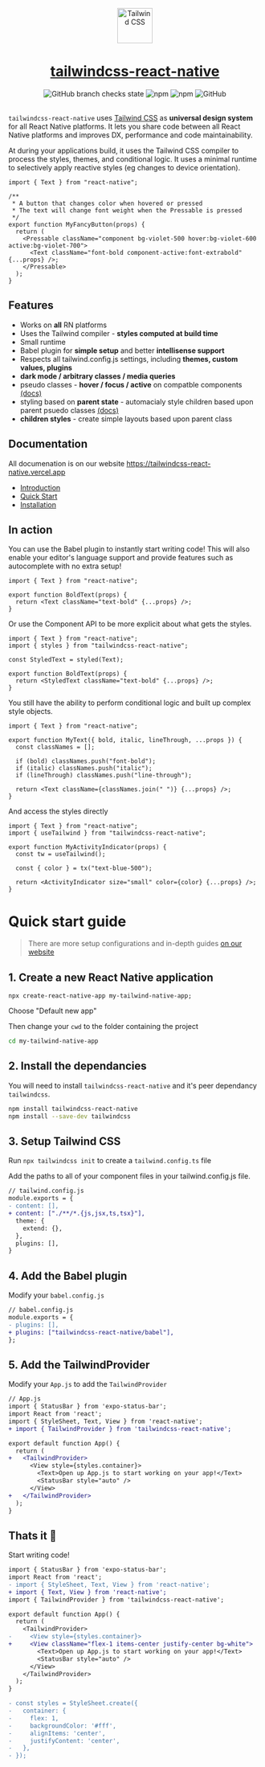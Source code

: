<div align="center">
<p align="center">
  <a href="https://tailwindcss-react-native.vercel.app" target="_blank">
    <img src="https://tailwindcss-react-native.vercel.app/img/logo.svg" alt="Tailwind CSS" width="70" height="70">
    <h1 align="center" style="color:red;">tailwindcss-react-native</h1>
  </a>
</p>
<img alt="GitHub branch checks state" src="https://img.shields.io/github/checks-status/marklawlor/tailwindcss-react-native/next">
<img alt="npm" src="https://img.shields.io/npm/v/tailwindcss-react-native">
<img alt="npm" src="https://img.shields.io/npm/dt/tailwindcss-react-native">
<img alt="GitHub" src="https://img.shields.io/github/license/marklawlor/tailwindcss-react-native">
</div>
<br />

`tailwindcss-react-native` uses [Tailwind CSS](https://tailwindcss.com) as **universal design system** for all React Native platforms. It lets you share code between all React Native platforms and improves DX, performance and code maintainability.

At during your applications build, it uses the Tailwind CSS compiler to process the styles, themes, and conditional logic. It uses a minimal runtime to selectively apply reactive styles (eg changes to device orientation).

```tsx
import { Text } from "react-native";

/**
 * A button that changes color when hovered or pressed
 * The text will change font weight when the Pressable is pressed
 */
export function MyFancyButton(props) {
  return (
    <Pressable className="component bg-violet-500 hover:bg-violet-600 active:bg-violet-700">
      <Text className="font-bold component-active:font-extrabold" {...props} />;
    </Pressable>
  );
}
```

## Features

- Works on **all** RN platforms
- Uses the Tailwind compiler - **styles computed at build time**
- Small runtime
- Babel plugin for **simple setup** and better **intellisense support**
- Respects all tailwind.config.js settings, including **themes, custom values, plugins**
- **dark mode / arbitrary classes / media queries**
- pseudo classes - **hover / focus / active** on compatble components [(docs)](https://tailwindcss-react-native.vercel.app/tailwind/core-concepts/pseudo-classes)
- styling based on **parent state** - automacialy style children based upon parent psuedo classes [(docs)](https://tailwindcss-react-native.vercel.app/tailwind/core-concepts/component)
- **children styles** - create simple layouts based upon parent class

## Documentation

All documenation is on our website https://tailwindcss-react-native.vercel.app

- [Introduction](https://tailwindcss-react-native.vercel.app/)
- [Quick Start](https://tailwindcss-react-native.vercel.app/quick-start)
- [Installation](https://tailwindcss-react-native.vercel.app/installation)

## In action

You can use the Babel plugin to instantly start writing code! This will also enable your editor's language support and provide features such as autocomplete with no extra setup!

```tsx
import { Text } from "react-native";

export function BoldText(props) {
  return <Text className="text-bold" {...props} />;
}
```

Or use the Component API to be more explicit about what gets the styles.

```tsx
import { Text } from "react-native";
import { styles } from "tailwindcss-react-native";

const StyledText = styled(Text);

export function BoldText(props) {
  return <StyledText className="text-bold" {...props} />;
}
```

You still have the ability to perform conditional logic and built up complex style objects.

```tsx
import { Text } from "react-native";

export function MyText({ bold, italic, lineThrough, ...props }) {
  const classNames = [];

  if (bold) classNames.push("font-bold");
  if (italic) classNames.push("italic");
  if (lineThrough) classNames.push("line-through");

  return <Text className={classNames.join(" ")} {...props} />;
}
```

And access the styles directly

```tsx
import { Text } from "react-native";
import { useTailwind } from "tailwindcss-react-native";

export function MyActivityIndicator(props) {
  const tw = useTailwind();

  const { color } = tx("text-blue-500");

  return <ActivityIndicator size="small" color={color} {...props} />;
}
```

# Quick start guide

> There are more setup configurations and in-depth guides [on our website](https://tailwindcss-react-native.vercel.app/installation)

## 1. Create a new React Native application

```
npx create-react-native-app my-tailwind-native-app;

```

Choose "Default new app"

Then change your `cwd` to the folder containing the project

```bash
cd my-tailwind-native-app
```

## 2. Install the dependancies

You will need to install `tailwindcss-react-native` and it's peer dependancy `tailwindcss`.

```bash
npm install tailwindcss-react-native
npm install --save-dev tailwindcss
```

## 3. Setup Tailwind CSS

Run `npx tailwindcss init` to create a `tailwind.config.ts` file

Add the paths to all of your component files in your tailwind.config.js file.

```diff
// tailwind.config.js
module.exports = {
- content: [],
+ content: ["./**/*.{js,jsx,ts,tsx}"],
  theme: {
    extend: {},
  },
  plugins: [],
}
```

## 4. Add the Babel plugin

Modify your `babel.config.js`

```diff
// babel.config.js
module.exports = {
- plugins: [],
+ plugins: ["tailwindcss-react-native/babel"],
};
```

## 5. Add the TailwindProvider

Modify your `App.js` to add the `TailwindProvider`

```diff
// App.js
import { StatusBar } from 'expo-status-bar';
import React from 'react';
import { StyleSheet, Text, View } from 'react-native';
+ import { TailwindProvider } from 'tailwindcss-react-native';

export default function App() {
  return (
+   <TailwindProvider>
      <View style={styles.container}>
        <Text>Open up App.js to start working on your app!</Text>
        <StatusBar style="auto" />
      </View>
+   </TailwindProvider>
  );
}
```

## Thats it 🎉

Start writing code!

```diff
import { StatusBar } from 'expo-status-bar';
import React from 'react';
- import { StyleSheet, Text, View } from 'react-native';
+ import { Text, View } from 'react-native';
import { TailwindProvider } from 'tailwindcss-react-native';

export default function App() {
  return (
    <TailwindProvider>
-     <View style={styles.container}>
+     <View className="flex-1 items-center justify-center bg-white">
        <Text>Open up App.js to start working on your app!</Text>
        <StatusBar style="auto" />
      </View>
    </TailwindProvider>
  );
}

- const styles = StyleSheet.create({
-   container: {
-     flex: 1,
-     backgroundColor: '#fff',
-     alignItems: 'center',
-     justifyContent: 'center',
-   },
- });
```
